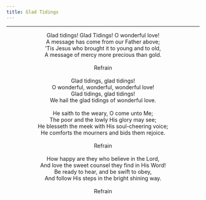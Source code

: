 ```yaml
---
title: Glad Tidings
---
```


---
<center>
Glad tidings! Glad Tidings! O wonderful love!<br/>
A message has come from our Father above;<br/>
’Tis Jesus who brought it to young and to old,<br/>
A message of mercy more precious than gold.<br/>
<br/>
Refrain<br/>
<br/>
Glad tidings, glad tidings!<br/>
O wonderful, wonderful, wonderful love!<br/>
Glad tidings, glad tidings!<br/>
We hail the glad tidings of wonderful love.<br/>
<br/>
He saith to the weary, O come unto Me;<br/>
The poor and the lowly His glory may see;<br/>
He blesseth the meek with His soul-cheering voice;<br/>
He comforts the mourners and bids them rejoice.<br/>
<br/>
Refrain<br/>
<br/>
How happy are they who believe in the Lord,<br/>
And love the sweet counsel they find in His Word!<br/>
Be ready to hear, and be swift to obey,<br/>
And follow His steps in the bright shining way.<br/>
<br/>
Refrain
</center>
